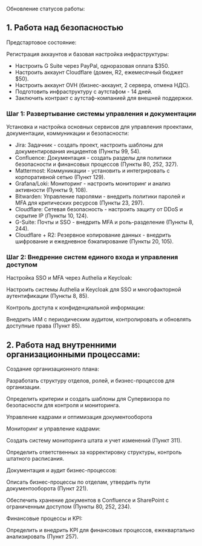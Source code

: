 Обновление статусов работы: 

## 1. Работа над безопасностью 

Предстартовое состояние:

Регистрация аккаунтов и базовая настройка инфраструктуры:

- Настроить G Suite через PayPal, одноразовая оплата $350.
- Настроить аккаунт Cloudflare (домен, R2, ежемесячный бюджет $50).
- Настроить аккаунт OVH (бизнес-аккаунт, 2 сервера, отмена НДС).
- Подготовить инфраструктуру с аутстафом  - 14 дней.
- Заключить контракт с аутстаф-компанией для внешней поддержки.


### Шаг 1: Развертывание системы управления и документации
Установка и настройка основных сервисов для управления проектами, документации, коммуникации и безопасности:

- Jira: Задачник - создать проект, настроить шаблоны для документирования инцидентов (Пункты 99, 54).
- Confluence: Документация - создать разделы для политики безопасности и финансовых процессов (Пункты 80, 252, 327).
- Mattermost: Коммуникации - установить и интегрировать с корпоративной сетью (Пункт 129).
- Grafana/Loki: Мониторинг - настроить мониторинг и анализ активности (Пункты 9, 108).
- Bitwarden: Управление паролями - внедрить политики паролей и MFA для критических ресурсов (Пункты 23, 297).
- Cloudflare: Сетевая безопасность - настроить защиту от DDoS и скрытие IP (Пункты 10, 124).
- G-Suite: Почты и SSO - внедрить MFA и роль-разделение (Пункты 8, 244).
- Cloudflare + R2: Резервное копирование данных - внедрить шифрование и ежедневное бэкапирование (Пункты 20, 105).


### Шаг 2: Внедрение систем единого входа и управления доступом
Настройка SSO и MFA через Authelia и Keycloak:

Настроить системы Authelia и Keycloak для SSO и многофакторной аутентификации (Пункты 8, 85).

Контроль доступа к конфиденциальной информации:

Внедрить IAM с периодическим аудитом, контролировать и обновлять доступные права (Пункт 85).


## 2. Работа над внутренними организационными процессами: 

Создание организационного плана:

Разработать структуру отделов, ролей, и бизнес-процессов для организации.

Определить критерии и создать шаблоны для Супервизора по безопасности для контроля и мониторинга.

Управление кадрами и оптимизация документооборота

Мониторинг и управление кадрами:

Создать систему мониторинга штата и учет изменений (Пункт 311).

Определить ответственных за корректировку структуры, контроль штатного расписания.

Документация и аудит бизнес-процессов:

Описать бизнес-процессы по отделам, утвердить пути документооборота (Пункт 221).

Обеспечить хранение документов в Confluence и SharePoint с ограниченным доступом (Пункты 80, 252, 234).

Финансовые процессы и KPI:

Определить и внедрить KPI для финансовых процессов, ежеквартально анализировать (Пункт 257).